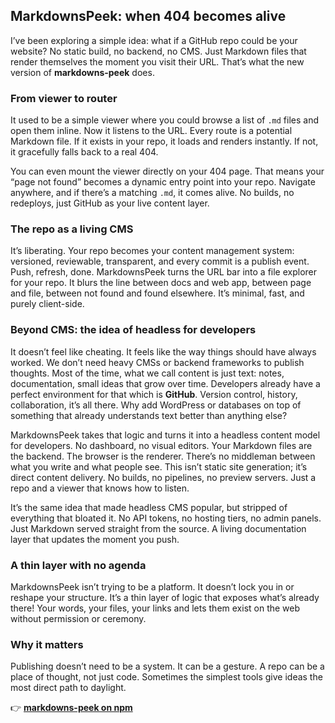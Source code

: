 <!--
title: "MarkdownsPeek: When 404 Becomes Alive"
date: 2025-10-22
description: "A lightweight way to turn a GitHub repository into a live, navigable website where Markdown files act as routes and the 404 page becomes a dynamic content gateway."
tags: [javascript, github, markdown, headless-cms, web-development]
-->

## MarkdownsPeek: when 404 becomes alive

I’ve been exploring a simple idea: what if a GitHub repo could be your website? No static build, no backend, no CMS. Just Markdown files that render themselves the moment you visit their URL. That’s what the new version of **markdowns-peek** does.

### From viewer to router

It used to be a simple viewer where you could browse a list of `.md` files and open them inline. Now it listens to the URL. Every route is a potential Markdown file. If it exists in your repo, it loads and renders instantly. If not, it gracefully falls back to a real 404.

You can even mount the viewer directly on your 404 page. That means your “page not found” becomes a dynamic entry point into your repo. Navigate anywhere, and if there’s a matching `.md`, it comes alive. No builds, no redeploys, just GitHub as your live content layer.

### The repo as a living CMS

It’s liberating. Your repo becomes your content management system: versioned, reviewable, transparent, and every commit is a publish event. Push, refresh, done. MarkdownsPeek turns the URL bar into a file explorer for your repo. It blurs the line between docs and web app, between page and file, between not found and found elsewhere. It’s minimal, fast, and purely client-side.

### Beyond CMS: the idea of headless for developers

It doesn’t feel like cheating. It feels like the way things should have always worked. We don’t need heavy CMSs or backend frameworks to publish thoughts. Most of the time, what we call content is just text: notes, documentation, small ideas that grow over time. Developers already have a perfect environment for that which is __GitHub__. Version control, history, collaboration, it’s all there. Why add WordPress or databases on top of something that already understands text better than anything else?

MarkdownsPeek takes that logic and turns it into a headless content model for developers. No dashboard, no visual editors. Your Markdown files are the backend. The browser is the renderer. There’s no middleman between what you write and what people see. This isn’t static site generation; it’s direct content delivery. No builds, no pipelines, no preview servers. Just a repo and a viewer that knows how to listen.

It’s the same idea that made headless CMS popular, but stripped of everything that bloated it. No API tokens, no hosting tiers, no admin panels. Just Markdown served straight from the source. A living documentation layer that updates the moment you push.

### A thin layer with no agenda

MarkdownsPeek isn’t trying to be a platform. It doesn’t lock you in or reshape your structure. It’s a thin layer of logic that exposes what’s already there! Your words, your files, your links and lets them exist on the web without permission or ceremony.

### Why it matters

Publishing doesn’t need to be a system. It can be a gesture. A repo can be a place of thought, not just code. Sometimes the simplest tools give ideas the most direct path to daylight.

👉 [**markdowns-peek on npm**](https://www.npmjs.com/package/markdowns-peek)
